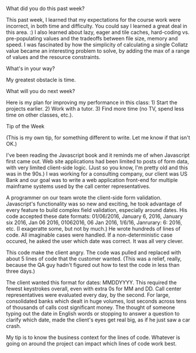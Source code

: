 What did you do this past week?

This past week, I learned that my expectations for the course work were incorrect, in both time and difficulty. You could say I learned a great deal in this area. :) I also learned about lazy, eager and tile caches, hard-coding vs. pre-populating values and the tradeoffs between file size, memory and speed. I was fascinated by how the simplicity of calculating a single Collatz value became an interesting problem to solve, by adding the max of a range of values and the resource constraints.

What's in your way?

My greatest obstacle is time.

What will you do next week?

Here is my plan for improving my performance in this class: 1) Start the projects earlier. 2) Work with a tutor. 3) Find more time (no TV, spend less time on other classes, etc.).

Tip of the Week

(This is my own tip, for something different to write. Let me know if that isn't OK.)

I've been reading the Javascript book and it reminds me of when Javascript first came out. Web site applications had been limited to posts of form data, with very limited client-side logic. (Just so you know, I'm pretty old and this was in the 90s.) I was working for a consulting company, our client was US Bank and our goal was to write a web application front-end for multiple mainframe systems used by the call center representatives.

A programmer on our team wrote the client-side form validation. Javascript's functionality was so new and exciting, he took advantage of every feature to build complex field validation, especially around dates. His code accepted these date formats: 01/06/2016, January 6, 2016, January six 2016, Jan 06 2016, 01062016, 06 Jan 2016, 1/6/16, Janrurary: 6: 2016, etc. (I exageratte some, but not by much.) He wrote hundreds of lines of code. All imaginable cases were handled. If a non-deterministic case occured, he asked the user which date was correct. It was all very clever.

This code make the client angry. The code was pulled and replaced with about 5 lines of code that the customer wanted. (This was a relief, really, because the QA guy hadn't figured out how to test the code in less than three days.)

The client wanted this format for dates: MMDDYYYY. This required the fewest keystrokes overall, even with extra 0s for MM and DD. Call center representatives were evaluated every day, by the second. For large, consolidated banks which dealt in huge volumes, lost seconds across tens of thousands of calls cost significant money. The thought of someone typing out the date in English words or stopping to answer a question to clarify which date, made the client's eyes get real big, as if he just saw a car crash.

My tip is to know the business context for the lines of code. Whatever is going on around the project can impact which lines of code work best.
